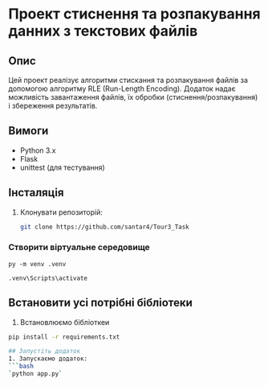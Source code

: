 # Проект стиснення та розпакування данних з текстових файлів

## Опис
Цей проект реалізує алгоритми стискання та розпакування файлів за допомогою алгоритму RLE (Run-Length Encoding). Додаток надає можливість завантаження файлів, їх обробки (стиснення/розпакування) і збереження результатів.

## Вимоги
- Python 3.x
- Flask
- unittest (для тестування)

## Інсталяція
1. Клонувати репозиторій:
   ```bash
   git clone https://github.com/santar4/Tour3_Task
   
### Створити віртуальне середовище 

`py -m venv .venv`

`.venv\Scripts\activate`


## Встановити усі потрібні бібліотеки  
 1. Встановлюємо бібліоткеи
```bash
pip install -r requirements.txt

## Запустіть додаток
1. Запускаємо додаток:
```bash
`python app.py`

